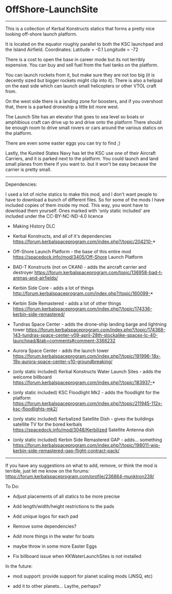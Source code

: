 # OffShore-LaunchSite

----------------------------------------------------------------------------------------------------------------------------------------

This is a collection of Kerbal Konstructs statics that forms a pretty nice looking off-shore launch platform.

It is located on the equator roughly parallel to both the KSC launchpad and the Island Airfield.
Coordinates: Latitude = -0.1 Longitude = -72

There is a cost to open the base in career mode but its not terribly expensive. You can buy and sell fuel from the fuel tanks on the platform. 

You can launch rockets from it, but make sure they are not too big (it is decently sized but bigger rockets might clip into it).
There is also a helipad on the east side which can launch small helicopters or other VTOL craft from.

On the west side there is a landing zone for boosters, and if you overshoot that, there is a parked droneship a little bit more west.

The Launch Site has an elevator that goes to sea level so boats or amphibious craft can drive up to and drive onto the platform
There should be enough room to drive small rovers or cars around the various statics on the platform. 


There are even some easter eggs you can try to find ;)


Lastly, the Kunited States Navy has let the KSC use one of their Aircraft Carriers, and it is parked next to the platform.
You could launch and land small planes from there if you want to. but it won't be easy because the carrier is pretty small.

----------------------------------------------------------------------------------------------------------------------------------------

Dependencies:


I used a lot of niche statics to make this mod, and I don't want people to have to download a bunch of different files.
So for some of the mods I have included copies of them inside my mod. This way, you wont have to download them yourself. 
Ones marked with 'only static included' are included under the CC-BY-NC-ND-4.0 licence

- Making History DLC

- Kerbal Konstructs, and all of it's dependencies
  https://forum.kerbalspaceprogram.com/index.php?/topic/204210-*


- Off-Shore Launch Platform - the base of this entire mod
  https://spacedock.info/mod/3405/Off-Shore Launch Platform 


- BAD-T Konstructs (not on CKAN) - adds the aircraft carrier and destroyer 
  https://forum.kerbalspaceprogram.com/topic/136958-bad-t-arenas-and-airfields/


- Kerbin Side Core - adds a lot of things
  http://forum.kerbalspaceprogram.com/index.php?/topic/160099-*


- Kerbin Side Remastered - adds a lot of other things
  https://forum.kerbalspaceprogram.com/index.php?/topic/174336-kerbin-side-remastered/


- Tundras Space Center - adds the drone-ship landing barge and lightning tower
  https://forum.kerbalspaceprogram.com/index.php?/topic/174368-143-tundras-space-center-v09-april-28th-stockalike-spacex-lc-40-launchpad/&tab=comments#comment-3366232


- Aurora Space Center - adds the launch tower
  https://forum.kerbalspaceprogram.com/index.php?/topic/191996-18x-19x-aurora-space-center-v10-groundbreaking/


- (only static included) Kerbal Konstructs Water Launch Sites - adds the welcome billboard
  https://forum.kerbalspaceprogram.com/index.php?/topic/183937-*


- (only static included) KSC Floodlight Mk2 - adds the floodlight for the platform
  https://forum.kerbalspaceprogram.com/index.php?/topic/211945-112x-ksc-floodlights-mk2/


- (only static included) Kerbalized Satellite Dish - gives the buildings satellite TV for the bored kerbals
  https://spacedock.info/mod/3048/Kerbilized Satellite Antenna dish


- (only static included) Kerbin Side Remastered GAP - adds... something
  https://forum.kerbalspaceprogram.com/index.php?/topic/198011-wip-kerbin-side-remastered-gap-flight-contract-pack/



----------------------------------------------------------------------------------------------------------------------------------------


If you have any suggestions on what to add, remove, or think the mod is terrible, just let me know on the forums: 
https://forum.kerbalspaceprogram.com/profile/236864-munktron239/


To Do:

- Adjust placements of all statics to be more precise

- Add length/width/height restrictions to the pads

- Add unique logos for each pad

- Remove some dependencies?

- Add more things in the water for boats

- maybe throw in some more Easter Eggs

- Fix billboard issue when KKWaterLaunchSites is not installed


In the future:

- mod support: provide support for planet scaling mods (JNSQ, etc)

- add it to other planets... Laythe, perhaps?

